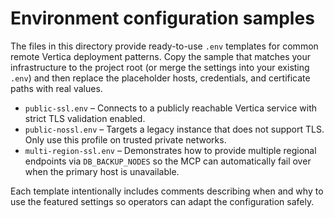 # Environment configuration samples

The files in this directory provide ready-to-use `.env` templates for common
remote Vertica deployment patterns. Copy the sample that matches your
infrastructure to the project root (or merge the settings into your existing
`.env`) and then replace the placeholder hosts, credentials, and certificate
paths with real values.

* `public-ssl.env` – Connects to a publicly reachable Vertica service with
  strict TLS validation enabled.
* `public-nossl.env` – Targets a legacy instance that does not support TLS.
  Only use this profile on trusted private networks.
* `multi-region-ssl.env` – Demonstrates how to provide multiple regional
  endpoints via `DB_BACKUP_NODES` so the MCP can automatically fail over when
  the primary host is unavailable.

Each template intentionally includes comments describing when and why to use the
featured settings so operators can adapt the configuration safely.
